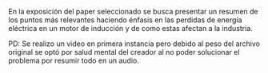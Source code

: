 En la exposición del paper seleccionado se busca presentar un resumen de los puntos más relevantes haciendo énfasis en las perdidas de energía eléctrica en un motor de inducción y de como estas afectan a la industria. 


PD: Se realizo un video en primera instancia pero debido al peso del archivo original se optó por salud mental del creador al no poder solucionar el problema por resumir todo en un audio.
